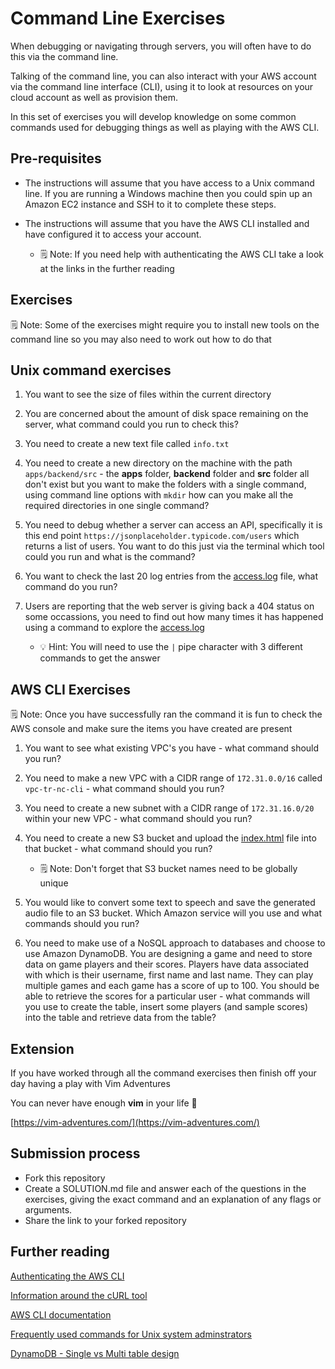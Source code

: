 # Command Line Exercises

When debugging or navigating through servers, you will often have to do this via the command line.

Talking of the command line, you can also interact with your AWS account via the command line interface (CLI), using it to look at resources on your cloud account as well as provision them.

In this set of exercises you will develop knowledge on some common commands used for debugging things as well as playing with the AWS CLI.

## Pre-requisites

- The instructions will assume that you have access to a Unix command line. If you are running a Windows machine then you could spin up an Amazon EC2 instance and SSH to it to complete these steps.

- The instructions will assume that you have the AWS CLI installed and have configured it to access your account.
  - 🗒️ Note: If you need help with authenticating the AWS CLI take a look at the links in the further reading

## Exercises

🗒️ Note: Some of the exercises might require you to install new tools on the command line so you may also need to work out how to do that

## Unix command exercises

1. You want to see the size of files within the current directory

2. You are concerned about the amount of disk space remaining on the server, what command could you run to check this?

3. You need to create a new text file called `info.txt`

4. You need to create a new directory on the machine with the path `apps/backend/src` - the **apps** folder, **backend** folder and **src** folder all don't exist but you want to make the folders with a single command, using command line options with `mkdir` how can you make all the required directories in one single command?

5. You need to debug whether a server can access an API, specifically it is this end point `https://jsonplaceholder.typicode.com/users` which returns a list of users. You want to do this just via the terminal which tool could you run and what is the command?

6. You want to check the last 20 log entries from the [access.log](./access.log) file, what command do you run?

7. Users are reporting that the web server is giving back a 404 status on some occassions, you need to find out how many times it has happened using a command to explore the [access.log](./access.log)
   - 💡 Hint: You will need to use the `|` pipe character with 3 different commands to get the answer

## AWS CLI Exercises

🗒️ Note: Once you have successfully ran the command it is fun to check the AWS console and make sure the items you have created are present

1. You want to see what existing VPC's you have - what command should you run?

2. You need to make a new VPC with a CIDR range of `172.31.0.0/16` called `vpc-tr-nc-cli` - what command should you run?

3. You need to create a new subnet with a CIDR range of `172.31.16.0/20` within your new VPC - what command should you run?

4. You need to create a new S3 bucket and upload the [index.html](./index.html) file into that bucket - what command should you run?
   - 🗒️ Note: Don't forget that S3 bucket names need to be globally unique

5. You would like to convert some text to speech and save the generated audio file to an S3 bucket. Which Amazon service will you use and what commands should you run?

6. You need to make use of a NoSQL approach to databases and choose to use Amazon DynamoDB. You are designing a game and need to store data on game players and their scores. Players have data associated with which is their username, first name and last name. They can play multiple games and each game has a score of up to 100. You should be able to retrieve the scores for a particular user - what commands will you use to create the table, insert some players (and sample scores) into the table and retrieve data from the table?

## Extension

If you have worked through all the command exercises then finish off your day having a play with Vim Adventures

You can never have enough **vim** in your life 🤣

[https://vim-adventures.com/](https://vim-adventures.com/)

## Submission process

- Fork this repository
- Create a SOLUTION.md file and answer each of the questions in the exercises, giving the exact command and an explanation of any flags or arguments.
- Share the link to your forked repository

## Further reading

[Authenticating the AWS CLI](https://docs.aws.amazon.com/cli/latest/userguide/getting-started-quickstart.html)

[Information around the cURL tool](https://blog.hubspot.com/website/curl-command)

[AWS CLI documentation](https://docs.aws.amazon.com/cli/latest/index.html)

[Frequently used commands for Unix system adminstrators](https://haydenjames.io/90-linux-commands-frequently-used-by-linux-sysadmins/)

[DynamoDB - Single vs Multi table design](https://aws.amazon.com/blogs/database/single-table-vs-multi-table-design-in-amazon-dynamodb/)

